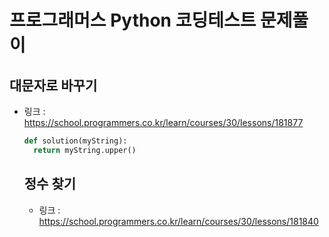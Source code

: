 # 프로그래머스 Python 코딩테스트 문제풀이


## 대문자로 바꾸기
- 링크 : https://school.programmers.co.kr/learn/courses/30/lessons/181877
  ```python
  def solution(myString):
    return myString.upper()
  ```


  ## 정수 찾기
  - 링크 : https://school.programmers.co.kr/learn/courses/30/lessons/181840
  ```python
  ```
